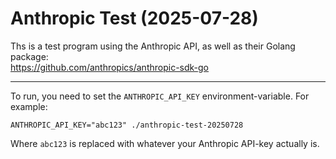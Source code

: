 # Anthropic Test (2025-07-28)

Ths is a test program using the Anthropic API, as well as their Golang package:  
https://github.com/anthropics/anthropic-sdk-go

-----

To run, you need to set the `ANTHROPIC_API_KEY` environment-variable.
For example:

```
ANTHROPIC_API_KEY="abc123" ./anthropic-test-20250728
```

Where `abc123` is replaced with whatever your Anthropic API-key actually is.
